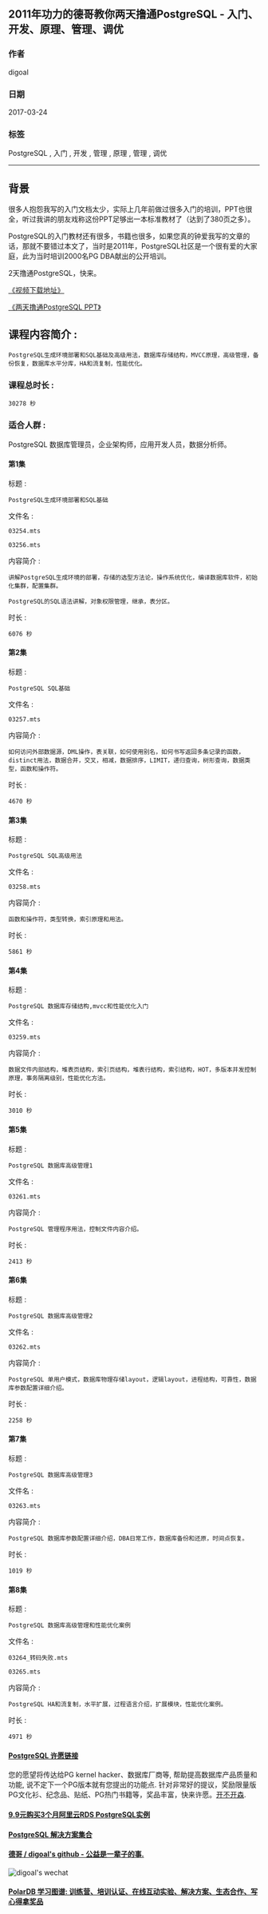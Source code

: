 ## 2011年功力的德哥教你两天撸通PostgreSQL - 入门、开发、原理、管理、调优  
                                    
### 作者                                                                                 
digoal                               
                                      
### 日期                                 
2017-03-24                                
                                  
### 标签                               
PostgreSQL , 入门 , 开发 , 管理 , 原理 , 管理 , 调优  
                                    
----                              
                                       
## 背景       
很多人抱怨我写的入门文档太少，实际上几年前做过很多入门的培训，PPT也很全，听过我讲的朋友戏称这份PPT足够出一本标准教材了（达到了380页之多）。  
  
PostgreSQL的入门教材还有很多，书籍也很多，如果您真的钟爱我写的文章的话，那就不要错过本文了，当时是2011年，PostgreSQL社区是一个很有爱的大家庭，此为当时培训2000名PG DBA献出的公开培训。    
  
2天撸通PostgreSQL，快来。  
  
[《视频下载地址》](http://pan.baidu.com/s/1pKVCgHX)  
  
[《两天撸通PostgreSQL PPT》](20170324_02_pdf_001.pptx)  
  
## 课程内容简介 :     
    PostgreSQL生成环境部署和SQL基础及高级用法，数据库存储结构，MVCC原理，高级管理，备份恢复，数据库水平分库，HA和流复制，性能优化。    
    
### 课程总时长 :     
    30278 秒    
    
### 适合人群 :     
PostgreSQL 数据库管理员，企业架构师，应用开发人员，数据分析师。    
    
#### 第1集    
标题 :     
    
    PostgreSQL生成环境部署和SQL基础    
    
文件名 :     
    
    03254.mts    
    
    03256.mts    
    
内容简介 :     
    
    讲解PostgreSQL生成环境的部署，存储的选型方法论，操作系统优化，编译数据库软件，初始化集群，配置集群。    
    
    PostgreSQL的SQL语法讲解，对象权限管理，继承，表分区。    
    
时长 :     
    
    6076 秒    
    
#### 第2集    
标题 :     
    
    PostgreSQL SQL基础    
    
文件名 :     
    
    03257.mts    
    
内容简介 :     
    
    如何访问外部数据源，DML操作，表关联，如何使用别名，如何书写返回多条记录的函数，distinct用法，数据合并，交叉，相减，数据排序，LIMIT，递归查询，树形查询，数据类型，函数和操作符。    
    
时长 :     
    
    4670 秒    
    
#### 第3集    
标题 :     
    
    PostgreSQL SQL高级用法    
    
文件名 :     
    
    03258.mts    
    
内容简介 :     
    
    函数和操作符，类型转换，索引原理和用法。    
    
时长 :     
    
    5861 秒    
    
#### 第4集    
标题 :     
    
    PostgreSQL 数据库存储结构,mvcc和性能优化入门    
    
文件名 :     
    
    03259.mts    
    
内容简介 :     
    
    数据文件内部结构，堆表页结构，索引页结构，堆表行结构，索引结构，HOT，多版本并发控制原理，事务隔离级别，性能优化方法。    
    
时长 :     
    
    3010 秒    
    
#### 第5集    
标题 :     
    
    PostgreSQL 数据库高级管理1    
    
文件名 :     
    
    03261.mts    
    
内容简介 :     
    
    PostgreSQL 管理程序用法，控制文件内容介绍。    
    
时长 :     
    
    2413 秒    
    
#### 第6集    
标题 :     
    
    PostgreSQL 数据库高级管理2    
    
文件名 :     
    
    03262.mts    
    
内容简介 :     
    
    PostgreSQL 单用户模式，数据库物理存储layout，逻辑layout，进程结构，可靠性，数据库参数配置详细介绍。    
    
时长 :     
    
    2258 秒    
    
#### 第7集    
标题 :     
    
    PostgreSQL 数据库高级管理3    
    
文件名 :     
    
    03263.mts    
    
内容简介 :     
    
    PostgreSQL 数据库参数配置详细介绍，DBA日常工作，数据库备份和还原，时间点恢复。    
    
时长 :     
    
    1019 秒    
    
#### 第8集    
标题 :     
    
    PostgreSQL 数据库高级管理和性能优化案例    
    
文件名 :     
    
    03264_转码失败.mts    
    
    03265.mts    
    
内容简介 :     
    
    PostgreSQL HA和流复制，水平扩展，过程语言介绍，扩展模块，性能优化案例。    
    
时长 :     
    
    4971 秒    
  
  
  
  
  
  
  
  
  
  
  
  
  
  
  
  
  
  
  
  
  
  
  
  
  
  
  
  
  
  
  
  
  
  
  
  
  
  
  
  
  
  
  
  
  
  
  
  
  
  
  
  
  
  
  
  
  
  
  
  
  
  
  
  
  
  
  
  
  
  
  
  
  
#### [PostgreSQL 许愿链接](https://github.com/digoal/blog/issues/76 "269ac3d1c492e938c0191101c7238216")
您的愿望将传达给PG kernel hacker、数据库厂商等, 帮助提高数据库产品质量和功能, 说不定下一个PG版本就有您提出的功能点. 针对非常好的提议，奖励限量版PG文化衫、纪念品、贴纸、PG热门书籍等，奖品丰富，快来许愿。[开不开森](https://github.com/digoal/blog/issues/76 "269ac3d1c492e938c0191101c7238216").  
  
  
#### [9.9元购买3个月阿里云RDS PostgreSQL实例](https://www.aliyun.com/database/postgresqlactivity "57258f76c37864c6e6d23383d05714ea")
  
  
#### [PostgreSQL 解决方案集合](https://yq.aliyun.com/topic/118 "40cff096e9ed7122c512b35d8561d9c8")
  
  
#### [德哥 / digoal's github - 公益是一辈子的事.](https://github.com/digoal/blog/blob/master/README.md "22709685feb7cab07d30f30387f0a9ae")
  
  
![digoal's wechat](../pic/digoal_weixin.jpg "f7ad92eeba24523fd47a6e1a0e691b59")
  
  
#### [PolarDB 学习图谱: 训练营、培训认证、在线互动实验、解决方案、生态合作、写心得拿奖品](https://www.aliyun.com/database/openpolardb/activity "8642f60e04ed0c814bf9cb9677976bd4")
  
